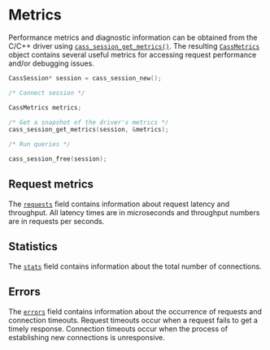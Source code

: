 # Metrics

Performance metrics and diagnostic information can be obtained from the C/C++
driver using [`cass_session_get_metrics()`]. The resulting [`CassMetrics`] object
contains several useful metrics for accessing request performance and/or
debugging issues.

```c
CassSession* session = cass_session_new();

/* Connect session */

CassMetrics metrics;

/* Get a snapshot of the driver's metrics */
cass_session_get_metrics(session, &metrics);

/* Run queries */

cass_session_free(session);
```

## Request metrics

The [`requests`] field  contains information about request latency and
throughput. All latency times are in microseconds and throughput
numbers are in requests per seconds.

## Statistics

The [`stats`] field contains information about the total number of connections.

## Errors

The [`errors`] field contains information about the
occurrence of requests and connection timeouts. Request timeouts occur when
a request fails to get a timely response.
Connection timeouts occur when the process of establishing new connections is
unresponsive.

[`cass_session_get_metrics()`]: http://datastax.github.io/cpp-driver/api/struct.CassSession#1ab3773670c98c00290bad48a6df0f9eae
[`CassMetrics`]: http://datastax.github.io/cpp-driver/api/struct.CassMetrics
[`requests`]: http://datastax.github.io/cpp-driver/api/struct.CassMetrics#attribute-requests
[`stats`]: http://datastax.github.io/cpp-driver/api/struct.CassMetrics#attribute-stats
[`errors`]: http://datastax.github.io/cpp-driver/api/struct.CassMetrics#attribute-errors
